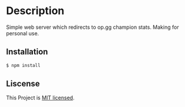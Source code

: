 # Description

Simple web server which redirects to op.gg champion stats.
Making for personal use.

## Installation

```bash
$ npm install
```

## Liscense

This Project is [MIT licensed](LICENSE).
